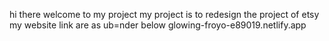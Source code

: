 hi there 
welcome to my project
my project is to redesign the project of etsy
my website link are as ub=nder below
  glowing-froyo-e89019.netlify.app
